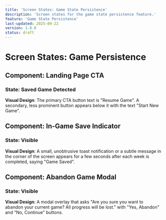 ```yaml
---
title: 'Screen States: Game State Persistence'
description: 'Screen states for the game state persistence feature.'
feature: 'Game State Persistence'
last-updated: 2025-09-22
version: 1.0.0
status: draft
---
```


# Screen States: Game Persistence

## Component: Landing Page CTA

### State: Saved Game Detected

**Visual Design**: The primary CTA button text is "Resume Game". A secondary, less prominent button appears below it with the text "Start New Game".

## Component: In-Game Save Indicator

### State: Visible

**Visual Design**: A small, unobtrusive toast notification or a subtle message in the corner of the screen appears for a few seconds after each week is completed, saying "Game Saved".

## Component: Abandon Game Modal

### State: Visible

**Visual Design**: A modal overlay that asks "Are you sure you want to abandon your current game? All progress will be lost." with "Yes, Abandon" and "No, Continue" buttons.
